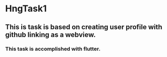 # HngTask1
## This is task is based on creating user profile with github linking as a webview.
### This task is accomplished with flutter.
